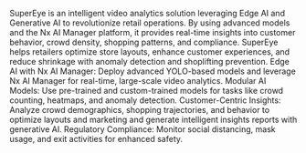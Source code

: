 SuperEye is an intelligent video analytics solution leveraging Edge AI and Generative AI to revolutionize retail operations. By using advanced models and the Nx AI Manager platform, it provides real-time insights into customer behavior, crowd density, shopping patterns, and compliance. SuperEye helps retailers optimize store layouts, enhance customer experiences, and reduce shrinkage with anomaly detection and shoplifting prevention.
Edge AI with Nx AI Manager: Deploy advanced YOLO-based models and leverage Nx AI Manager for real-time, large-scale video analytics.
Modular AI Models: Use pre-trained and custom-trained models for tasks like crowd counting, heatmaps, and anomaly detection.
Customer-Centric Insights: Analyze crowd demographics, shopping trajectories, and behavior to optimize layouts and marketing and generate intelligent insights reports with generative AI.
Regulatory Compliance: Monitor social distancing, mask usage, and exit activities for enhanced safety. 
